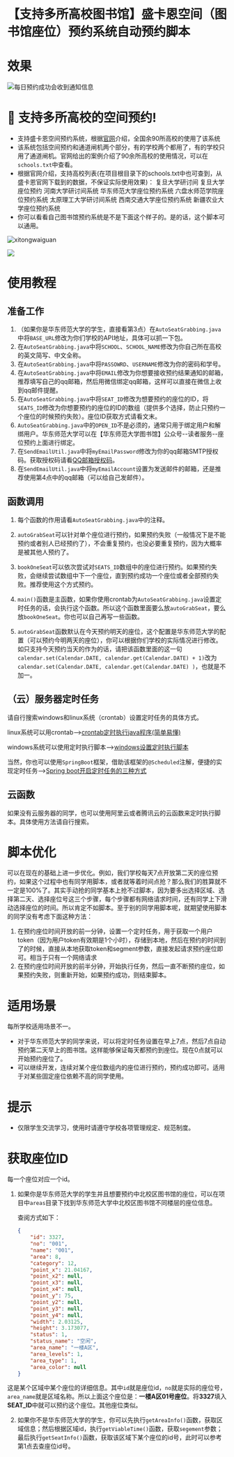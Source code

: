 # 【支持多所高校图书馆】盛卡恩空间（图书馆座位）预约系统自动预约脚本



# 效果

![每日预约成功会收到通知信息](https://raw.githubusercontent.com/quarkape/ecnu-library-book/main/imgs/03.jpg)





# :school: 支持多所高校的空间预约!

- 支持盛卡恩空间预约系统，根据[官网](http://skalibrary.cn/)介绍，全国余90所高校的使用了该系统
- 该系统包括空间预约和通道闸机两个部分，有的学校两个都用了，有的学校只用了通道闸机。官网给出的案例介绍了90余所高校的使用情况，可以在`schools.txt`中查看。
- 根据官网介绍，支持高校列表(在项目根目录下的schools.txt中也可查到，从盛卡恩官网下载到的数据，不保证实际使用效果)：
复旦大学研讨间
  复旦大学座位预约
  河南大学研讨间系统
  华东师范大学座位预约系统
  六盘水师范学院座位预约系统
  太原理工大学研讨间系统
  西南交通大学座位预约系统
  新疆农业大学座位预约系统
- 你可以看看自己图书馆预约系统是不是下面这个样子的。是的话，这个脚本可以通用。

![xitongwaiguan](https://raw.githubusercontent.com/quarkape/ecnu-lib-auto-book/main/imgs/01.jpg)

![](https://raw.githubusercontent.com/quarkape/ecnu-lib-auto-book/main/imgs/02.png)



# 使用教程

## 准备工作

1. （如果你是华东师范大学的学生，直接看第3点）在`AutoSeatGrabbing.java`中将`BASE_URL`修改为你们学校的API地址，具体可以抓一下包。
2. 在`AutoSeatGrabbing.java`中将`SCHOOL`、`SCHOOL_NAME`修改为你自己所在高校的英文简写、中文全称。
3. 在`AutoSeatGrabbing.java`中将`PASSOWRD`、`USERNAME`修改为你的密码和学号。
4. 在`AutoSeatGrabbing.java`中将`EMAIL`修改为你想要接收预约结果通知的邮箱，推荐填写自己的qq邮箱，然后用微信绑定qq邮箱，这样可以直接在微信上收到qq邮件提醒。
5. 在`AutoSeatGrabbing.java`中将`SEAT_ID`修改为想要预约的座位的ID，将`SEATS_ID`修改为你想要预约的座位的ID的数组（提供多个选择，防止只预约一个座位的时候预约失败）。座位ID获取方式请看文末。
6. `AutoSeatGrabbing.java`中的`OPEN_ID`不是必须的，通常只用于绑定用户和解绑用户。华东师范大学可以在【华东师范大学图书馆】公众号--读者服务--座位预约上面进行绑定。
7. 在`SendEmailUtil.java`中将`myEmailPassword`修改为你的qq邮箱SMTP授权码。获取授权码请看[QQ邮箱授权码](https://blog.csdn.net/github_2011/article/details/82664560)。
8. 在`SendEmailUtil.java`中将`myEmailAccount`设置为发送邮件的邮箱，还是推荐使用第4点中的qq邮箱（可以给自己发邮件）。

## 函数调用

1. 每个函数的作用请看`AutoSeatGrabbing.java`中的注释。

2. `autoGrabSeat`可以针对单个座位进行预约，如果预约失败（一般情况下是不能预约或者别人已经预约了），不会重复预约，也没必要重复预约，因为大概率是被其他人预约了。

3. `bookOneSeat`可以依次尝试对`SEATS_ID`数组中的座位进行预约。如果预约失败，会继续尝试数组中下一个座位，直到预约成功一个座位或者全部预约失败。推荐使用这个方式预约。

4. `main()`函数是主函数，如果你使用crontab为`AutoSeatGrabbing.java`设置定时任务的话，会执行这个函数。所以这个函数里面要么放`autoGrabSeat`，要么放`bookOneSeat`。你也可以自己再写一些函数。

5. `autoGrabSeat`函数默认在今天预约明天的座位，这个配置是华东师范大学的配置（可以预约今明两天的座位），你可以根据你们学校的实际情况进行修改。如只支持今天预约当天的作为的话，请把该函数里面的这一句`calendar.set(Calendar.DATE, calendar.get(Calendar.DATE) + 1)`改为`calendar.set(Calendar.DATE, calendar.get(Calendar.DATE) )`，也就是不加一。

   

## （云）服务器定时任务

请自行搜索windows和linux系统（crontab）设置定时任务的具体方式。

linux系统可以用crontab-->[crontab定时执行java程序(简单易懂)](https://blog.csdn.net/weixin_44422604/article/details/107026556)

windows系统可以使用定时执行脚本-->[windows设置定时执行脚本](https://www.cnblogs.com/sui776265233/p/13602893.html)

当然，你也可以使用`SpringBoot`框架，借助该框架的`@Scheduled`注解，便捷的实现定时任务-->[Spring boot开启定时任务的三种方式](https://blog.csdn.net/qianlixiaomage/article/details/106599951)



## 云函数

如果没有云服务器的同学，也可以使用阿里云或者腾讯云的云函数来定时执行脚本。具体使用方法请自行搜索。



# 脚本优化

可以在现在的基础上进一步优化。例如，我们学校每天7点开放第二天的座位预约，如果这个过程中也有同学用脚本，或者就等着时间点抢？那么我们的胜算就不一定是100%了。其实手动抢的同学基本上抢不过脚本，因为要多出选择区域、选择第二天、选择座位号这三个步骤，每个步骤都有网络请求时间，还有同学上下滑动选择座位的时间。所以肯定不如脚本。至于别的同学用脚本呢，就期望使用脚本的同学没有考虑下面这种方法：

1. 在预约座位时间开放的前一分钟，设置一个定时任务，用于获取一个用户token（因为用户token有效期是1个小时），存储到本地，然后在预约的时间到了的时候，直接从本地获取token和segment参数，直接发起请求预约座位即可。相当于只有一个网络请求
2. 在预约座位时间开放的前半分钟，开始执行任务，然后一直不断预约座位，如果预约失败，则重新开始，如果预约成功，则结束脚本。



# 适用场景

每所学校适用场景不一。

- 对于华东师范大学的同学来说，可以将定时任务设置在早上7点，然后7点自动预约第二天早上的图书馆。这样能够保证每天都预约到座位。现在0点就可以开始预约座位了。
- 可以继续开发，连续对某个座位数组内的座位进行预约，预约成功即可。适用于对某些固定座位依赖不高的同学使用。



# 提示

- 仅限学生交流学习，使用时请遵守学校各项管理规定、规范制度。



# 获取座位ID

每一个座位对应一个id。

1. 如果你是华东师范大学的学生并且想要预约中北校区图书馆的座位，可以在项目中`areas`目录下找到华东师范大学中北校区图书馆不同楼层的座位信息。

   查阅方式如下：

   ```json
   {
       "id": 3327,
       "no": "001",
       "name": "001",
       "area": 8,
       "category": 12,
       "point_x": 21.04167,
       "point_x2": null,
       "point_x3": null,
       "point_x4": null,
       "point_y": 75,
       "point_y2": null,
       "point_y3": null,
       "point_y4": null,
       "width": 2.03125,
       "height": 3.173077,
       "status": 1,
       "status_name": "空闲",
       "area_name": "一楼A区",
       "area_levels": 1,
       "area_type": 1,
       "area_color": null
   }
   ```

   

这是某个区域中某个座位的详细信息。其中`id`就是座位id，`no`就是实际的座位号，`area_name`就是区域名称。所以上面这个座位是：**一楼A区01号座位**。将**3327**填入**SEAT_ID**中就可以预约这个座位。其他座位类似。

2. 如果你不是华东师范大学的学生，你可以先执行`getAreaInfo()`函数，获取区域信息；然后根据区域id，执行`getViableTime()`函数，获取`segement`参数；最后执行`getSeatInfo()`函数，获取该区域下某个座位的id号，此时可以参考第1点去查座位id号。